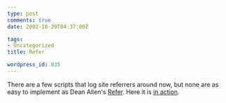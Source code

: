 ```yaml
---
type: post
comments: true
date: 2002-10-29T04:37:00Z

tags:
- Uncategorized
title: Refer

wordpress_id: 835
---
```


There are a few scripts that log site referrers around now, but none are as easy to implement as Dean Allen's [Refer](http://www.textism.com/tools/refer/). Here it is [in action](http://www.ballofstringtheory.com/refer/).
